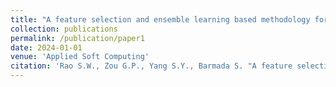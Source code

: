```yaml
---
title: "A feature selection and ensemble learning based methodology for transformer fault diagnosis"
collection: publications
permalink: /publication/paper1
date: 2024-01-01
venue: 'Applied Soft Computing'
citation: 'Rao S.W., Zou G.P., Yang S.Y., Barmada S. "A feature selection and ensemble learning based methodology for transformer fault diagnosis", Applied Soft Computing, 150, 111072, doi:10.1016/j.asoc.2023.111072'
---
```

